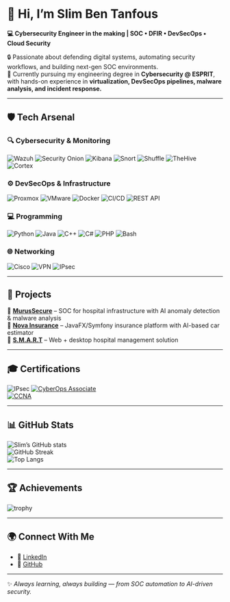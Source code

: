# 👋 Hi, I’m Slim Ben Tanfous  

**💻 Cybersecurity Engineer in the making | SOC • DFIR • DevSecOps • Cloud Security**  

🔒 Passionate about defending digital systems, automating security workflows, and building next-gen SOC environments.  
🚀 Currently pursuing my engineering degree in **Cybersecurity @ ESPRIT**, with hands-on experience in **virtualization, DevSecOps pipelines, malware analysis, and incident response.**  

---

## 🛡️ Tech Arsenal  

### 🔍 Cybersecurity & Monitoring  
![Wazuh](https://img.shields.io/badge/-Wazuh-005571?logo=wazuh&logoColor=white) ![Security Onion](https://img.shields.io/badge/-Security%20Onion-2E86C1?logo=security-onion&logoColor=white) ![Kibana](https://img.shields.io/badge/-Kibana-EF2D5E?logo=kibana&logoColor=white) ![Snort](https://img.shields.io/badge/-Snort-CC0000?logo=snort&logoColor=white) ![Shuffle](https://img.shields.io/badge/-Shuffle-1E90FF?logo=automation&logoColor=white) ![TheHive](https://img.shields.io/badge/-TheHive-F39C12?logo=apachehive&logoColor=white) ![Cortex](https://img.shields.io/badge/-Cortex-2ECC71?logo=elastic&logoColor=white) 

### ⚙️ DevSecOps & Infrastructure  
![Proxmox](https://img.shields.io/badge/-Proxmox-E57000?logo=proxmox&logoColor=white) ![VMware](https://img.shields.io/badge/-VMware-607078?logo=vmware&logoColor=white) ![Docker](https://img.shields.io/badge/-Docker-2496ED?logo=docker&logoColor=white) ![CI/CD](https://img.shields.io/badge/-CI%2FCD-FF6C37?logo=githubactions&logoColor=white) ![REST API](https://img.shields.io/badge/-REST%20API-02569B?logo=fastapi&logoColor=white) 


### 💻 Programming  
![Python](https://img.shields.io/badge/-Python-3776AB?logo=python&logoColor=white) ![Java](https://img.shields.io/badge/-Java-007396?logo=java&logoColor=white) ![C++](https://img.shields.io/badge/-C++-00599C?logo=cplusplus&logoColor=white) ![C#](https://img.shields.io/badge/-C%23-68217A?logo=dotnet&logoColor=white) ![PHP](https://img.shields.io/badge/-PHP-777BB4?logo=php&logoColor=white) ![Bash](https://img.shields.io/badge/-Bash-4EAA25?logo=gnubash&logoColor=white)
    

### 🌐 Networking  
![Cisco](https://img.shields.io/badge/-Cisco-1BA0D7?logo=cisco&logoColor=white) ![VPN](https://img.shields.io/badge/-VPN-FF0000?logo=wireguard&logoColor=white) ![IPsec](https://img.shields.io/badge/-IPsec-2C3E50?logo=lock&logoColor=white)   

---

## 🚀 Projects  

🔹 **[MurusSecure](#)** – SOC for hospital infrastructure with AI anomaly detection & malware analysis  
🔹 **[Nova Insurance](#)** – JavaFX/Symfony insurance platform with AI-based car estimator  
🔹 **[S.M.A.R.T](#)** – Web + desktop hospital management solution  

---

## 🎓 Certifications  

![IPsec](https://img.shields.io/badge/-IPsec-2C3E50?logo=lock&logoColor=white)
[![CyberOps Associate](https://img.shields.io/badge/Cisco-CyberOps%20Associate-blue?logo=cisco)](https://www.credly.com/badges/f935daea-d7f0-422b-8335-8bef1c35d23f/public_url)  
[![CCNA](https://img.shields.io/badge/Cisco-CCNA-orange?logo=cisco)](https://www.credly.com/badges/ccc45b97-4b6e-4eb8-a172-fabe99537515/public_url)  

---

## 📊 GitHub Stats  

![Slim’s GitHub stats](https://github-readme-stats.vercel.app/api?username=Slimbentanfous1&show_icons=true&theme=radical)  
![GitHub Streak](https://streak-stats.demolab.com?user=Slimbentanfous1&theme=radical&border_radius=5)  
![Top Langs](https://github-readme-stats.vercel.app/api/top-langs/?username=Slimbentanfous1&layout=compact&theme=radical)  

---

## 🏆 Achievements  

![trophy](https://github-profile-trophy.vercel.app/?username=Slimbentanfous1&theme=onedark&row=1&no-frame=true)  

---

## 🌍 Connect With Me  

- 🔗 [LinkedIn](https://www.linkedin.com/in/slim-ben-tanfous-971b19244/)  
- 🐙 [GitHub](https://github.com/Slimbentanfous1)  

---

✨ *Always learning, always building — from SOC automation to AI-driven security.*  
